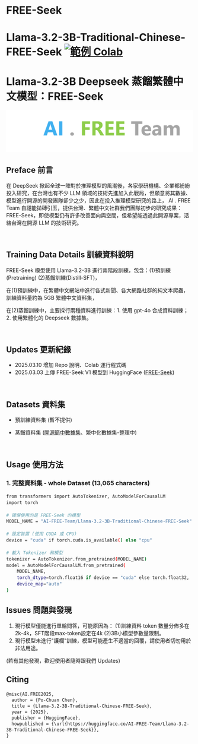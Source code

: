 # FREE-Seek


# Llama-3.2-3B-Traditional-Chinese-FREE-Seek <a href="https://colab.research.google.com/github/AI-FREE-Team/Traditional-Chinese-Handwriting-Dataset/blob/master/Data_Deployment_colab.ipynb"><img src="https://img.shields.io/badge/%E5%AF%A6%E4%BD%9C-Colab-yellow.svg?style=popout-square" alt="範例 Colab"></a>
# Llama-3.2-3B Deepseek 蒸餾繁體中文模型：FREE-Seek

![人工智慧 - 自由團隊](https://raw.githubusercontent.com/chenkenanalytic/img/master/af/aifreeteam.png)

## Preface 前言

在 DeepSeek 掀起全球一陣對於推理模型的風潮後，各家學研機構、企業都紛紛投入研究，在台灣也有不少 LLM 領域的技術先進加入此戰局，但願意將其數據、模型進行開源的開發團隊卻少之少，因此在投入推理模型研究的路上， AI . FREE Team 自詡能拋磚引玉，提供台灣、繁體中文社群我們團隊初步的研究成果：FREE-Seek，即使模型仍有許多改善面向與空間，但希望能透過此開源專案，活絡台灣在開源 LLM 的技術研究。

<br>

## Training Data Details 訓練資料說明

FREE-Seek 模型使用 Llama-3.2-3B 進行兩階段訓練，包含：(1)預訓練(Pretraining) (2)蒸餾訓練(Distill-SFT)，

在(1)預訓練中，在繁體中文網站中進行各式新聞、各大網路社群的純文本爬蟲，訓練資料量約為 5GB 繁體中文資料集，

在(2)蒸餾訓練中，主要採行兩種資料進行訓練：1. 使用 gpt-4o 合成資料訓練； 2.  使用繁體化的 Deepseek 數據集。

<br>

## Updates 更新紀錄

 - 2025.03.10 增加 Repo 說明、Colab 運行程式碼
 - 2025.03.03 上傳 FREE-Seek V1 模型到 HuggingFace (<a href='https://huggingface.co/AI-FREE-Team/Llama-3.2-3B-Traditional-Chinese-FREE-Seek'>FREE-Seek</a>)
<br>

## Datasets 資料集

 - 預訓練資料集 (暫不提供)

 - 蒸餾資料集 (<a href='https://huggingface.co/datasets/Congliu/Chinese-DeepSeek-R1-Distill-data-110k'>開源簡中數據集</a>、繁中化數據集-整理中)


<br>

## Usage 使用方法

### 1. 完整資料集 - whole Dataset (13,065 characters)
``` bash
from transformers import AutoTokenizer, AutoModelForCausalLM
import torch

# 確保使用的是 FREE-Seek 的模型
MODEL_NAME = "AI-FREE-Team/Llama-3.2-3B-Traditional-Chinese-FREE-Seek"

# 設定裝置 (使用 CUDA 或 CPU)
device = "cuda" if torch.cuda.is_available() else "cpu"

# 載入 Tokenizer 和模型
tokenizer = AutoTokenizer.from_pretrained(MODEL_NAME)
model = AutoModelForCausalLM.from_pretrained(
    MODEL_NAME,
    torch_dtype=torch.float16 if device == "cuda" else torch.float32,
    device_map="auto"
)
```
 
## Issues 問題與發現

1. 現行模型僅能進行單輪問答，可能原因為： (1)訓練資料 token 數量分佈多在2k-4k，SFT階段max-token設定在4k (2)3B小模型參數量限制。
2. 現行模型未進行"護欄"訓練，模型可能產生不適當的回覆，請使用者切勿用於非法用途。

(若有其他發現，歡迎使用者隨時跟我們 Updates)


## Citing
```
@misc{AI.FREE2025,
  author = {Po-Chuan Chen},
  title = {Llama-3.2-3B-Traditional-Chinese-FREE-Seek},
  year = {2025},
  publisher = {HuggingFace},
  howpublished = {\url{https://huggingface.co/AI-FREE-Team/Llama-3.2-3B-Traditional-Chinese-FREE-Seek}},
}
```
 
<br> 

